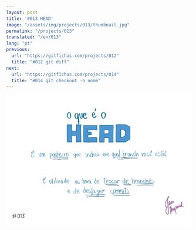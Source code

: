 ```yaml
---
layout: post
title: '#013 HEAD'
image: "/assets/img/projects/013/thumbnail.jpg"
permalink: "/projects/013"
translated: "/en/013"
lang: "pt"
previous:
  url: "https://gitfichas.com/projects/012"
  title: "#012 git diff"
next:
  url: "https://gitfichas.com/projects/014"
  title: "#014 git checkout -b nome"
---
```


<img alt="O que é o HEAD? um ponteiro para indicar em qual branch você está" src="/assets/img/projects/013/full.jpg">